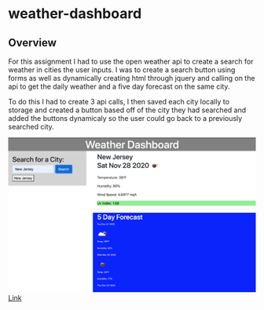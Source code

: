 # weather-dashboard

## Overview

For this assignment I had to use the open weather api to create a search for weather in cities the user inputs. I was to create a search button using forms as well as dynamically creating html through jquery and calling on the api to get the daily weather and a five day forecast on the same city.

To do this I had to create 3 api calls, I then saved each city locally to storage and created a button based off of the city they had searched and added the buttons dynamicaly so the user could go back to a previously searched city.

![Image](Assets/photos/photo-1.png)
[Link](https://lilipcohen.github.io/weather-dashboard/)
